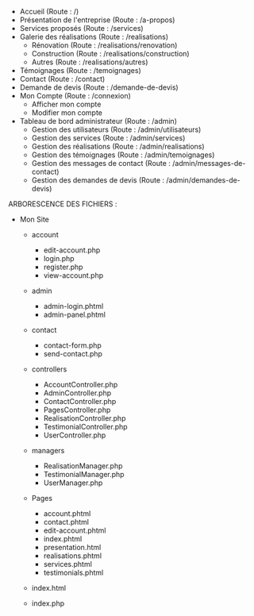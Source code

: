 - Accueil (Route : /)
- Présentation de l'entreprise (Route : /a-propos)
- Services proposés (Route : /services)
- Galerie des réalisations (Route : /realisations)
  - Rénovation (Route : /realisations/renovation)
  - Construction (Route : /realisations/construction)
  - Autres (Route : /realisations/autres)
- Témoignages (Route : /temoignages)
- Contact (Route : /contact)
- Demande de devis (Route : /demande-de-devis)
- Mon Compte (Route : /connexion)
  - Afficher mon compte
  - Modifier mon compte
- Tableau de bord administrateur (Route : /admin)
  - Gestion des utilisateurs (Route : /admin/utilisateurs)
  - Gestion des services (Route : /admin/services)
  - Gestion des réalisations (Route : /admin/realisations)
  - Gestion des témoignages (Route : /admin/temoignages)
  - Gestion des messages de contact (Route : /admin/messages-de-contact)
  - Gestion des demandes de devis (Route : /admin/demandes-de-devis)
 



ARBORESCENCE DES FICHIERS : 


- Mon Site
  - account
    - edit-account.php
    - login.php
    - register.php
    - view-account.php

  - admin
    - admin-login.phtml
    - admin-panel.phtml
   
  - contact
    - contact-form.php
    - send-contact.php
   
  - controllers
    - AccountController.php
    - AdminController.php
    - ContactController.php
    - PagesController.php
    - RealisationController.php
    - TestimonialController.php
    - UserController.php
   
  - managers
    - RealisationManager.php
    - TestimonialManager.php
    - UserManager.php
   
  - Pages
    - account.phtml
    - contact.phtml
    - edit-account.phtml
    - index.phtml
    - presentation.html
    - realisations.phtml
    - services.phtml
    - testimonials.phtml
   
  -  index.html
 
  -  index.php

